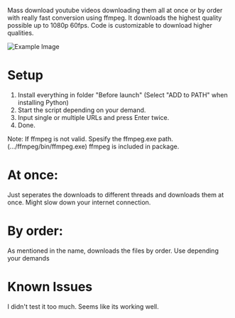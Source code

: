 Mass download youtube videos downloading them all at once or by order with really fast conversion using ffmpeg.
It downloads the highest quality possible up to 1080p 60fps. Code is customizable to download higher qualities.

![Example Image](https://cdn.discordapp.com/attachments/1080953525737111562/1089447546495184966/Screenshot_3.png)

# Setup

1. Install everything in folder "Before launch" (Select "ADD to PATH" when installing Python)
2. Start the script depending on your demand.
3. Input single or multiple URLs and press Enter twice.
4. Done.

Note: If ffmpeg is not valid. Spesify the ffmpeg.exe path. (.../ffmpeg/bin/ffmpeg.exe) ffmpeg is included in package.

# At once: 

Just seperates the downloads to different threads and downloads them at once. Might slow down your internet connection.

# By order:

As mentioned in the name, downloads the files by order. Use depending your demands


# Known Issues

I didn't test it too much. Seems like its working well.
